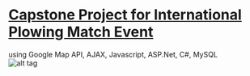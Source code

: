 # [Capstone Project for International Plowing Match Event](https://github.com/chharam/Capstone_IPM_RV.git)
using Google Map API, AJAX, Javascript, ASP.Net, C#, MySQL
<br>
![alt tag](https://github.com/chharam/Capstone_IPM_RV/blob/master/docs/readme.jpg) 

<br>
